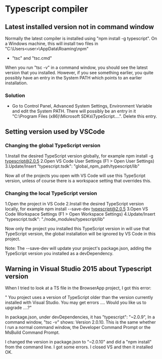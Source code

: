 # Typescript compiler

## Latest installed version not in command window

Normally the latest compiler is installed using "npm install -g typescript".
On a Windows machine, this will install two files in "C:\Users\<user>\AppData\Roaming\npm"
* "tsc" and "tsc.cmd"

When you run "tsc -v" in a command window, you should see the latest version that you installed.
However, if you see something earlier, you quite possibly have an entry in the System PATH which points to 
an earlier installation.

### Solution

* Go to Control Panel, Advanced System Settings, Environment Variable and edit the System PATH.
There will possibly be an entry in it "C:\Program Files (x86)\Microsoft SDKs\TypeScript\....".
Delete this entry.

## Setting version used by VSCode

### Changing the global TypeScript version

1.Install the desired TypeScript version globally, for example npm install -g typescript@2.0.5
2.Open VS Code User Settings (F1 > Open User Settings)
3.Update/Insert "typescript.tsdk": "global_npm_path/typescript/lib"

Now all of the projects you open with VS Code will use this TypeScript version, unless of course there is a workspace setting that overrides this.

### Changing the local TypeScript version

1.Open the project in VS Code
2.Install the desired TypeScript version locally, for example npm install --save-dev typescript@2.0.5
3.Open VS Code Workspace Settings (F1 > Open Workspace Settings)
4.Update/Insert "typescript.tsdk": "./node_modules/typescript/lib"

Now only the project you installed this TypeScript version in will use that TypeScript version, the global installation will be ignored by VS Code in this project.

Note: The --save-dev will update your project's package.json, adding the TypeScript version you installed as a devDependency.

## Warning in Visual Studio 2015 about Typescript version

When I tried to look at a TS file in the BrowserApp project, I got this error:

" You project uses a version of TypeScript older than the version currently installed with Visual Studio. You may get  errors .... Would you like us to upgrade ....?"

In package.json, under devDependencies, it has "typescript": "~2.0.9",
In a command window, "tsc -v" shows: Version 2.0.10. This is the same whether I run a normal command window, the Developer Command Prompt or the MsBuild Command Prompt.

I changed the version in package.json to "~2.0.10" and did a "npm install" from the command line. I got some errors. I closed VS and then it installed OK.
